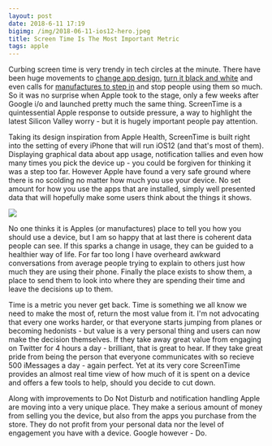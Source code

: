 ```yaml
---
layout: post
date: 2018-6-11 17:19
bigimg: /img/2018-06-11-ios12-hero.jpeg
title: Screen Time Is The Most Important Metric
tags: apple
---
```

Curbing screen time is very trendy in tech circles at the minute. There have been huge movements to [change app design](https://www.tristanharris.com/), [turn it black and white](https://lifehacker.com/change-your-screen-to-grayscale-to-combat-phone-addicti-1795821843) and even calls for [manufactures to step in](https://www.theguardian.com/technology/2018/jan/08/apple-investors-iphone-addiction-children) and stop people using them so much. So it was no surprise when Apple took to the stage, only a few weeks after Google i/o and launched pretty much the same thing. ScreenTime is a quintessential Apple response to outside pressure, a way to highlight the latest Silicon Valley worry - but it is hugely important people pay attention.

Taking its design inspiration from Apple Health, ScreenTime is built right into the setting of every iPhone that will run iOS12 (and that's most of them). Displaying graphical data about app usage, notification tallies and even how many times you pick the device up - you could be forgiven for thinking it was a step too far. However Apple have found a very safe ground where there is no scolding no matter how much you use your device. No set amount for how you use the apps that are installed, simply well presented data that will hopefully make some users think about the things it shows.

![](https://gr36.com/img/2018-06-07-screentime-screenshots.png)

No one thinks it is Apples (or manufactures) place to tell you how you should use a device, but I am so happy that at last there is coherent data people can see. If this sparks a change in usage, they can be guided to a healthier way of life. For far too long I have overheard awkward conversations from average people trying to explain to others just how much they are using their phone. Finally the place exists to show them, a place to send them to look into where they are spending their time and leave the decisions up to them.

Time is a metric you never get back. Time is something we all know we need to make the most of, return the most value from it. I'm not advocating that every one works harder, or that everyone starts jumping from planes or becoming hedonists - but value is a very personal thing and users can now make the decision themselves. If they take away great value from engaging on Twitter for 4 hours a day - brilliant, that is great to hear. If they take great pride from being the person that everyone communicates with so recieve 500 iMessages a day - again perfect. Yet at its very core ScreenTime provides an almost real time view of how much of it is spent on a device and offers a few tools to help, should you decide to cut down.   

Along with improvements to Do Not Disturb and notification handling Apple are moving into a very unique place. They make a serious amount of money from selling you the device, but also from the apps you purchase from the store. They do not profit from your personal data nor the level of engagement you have with a device. Google however - Do.
